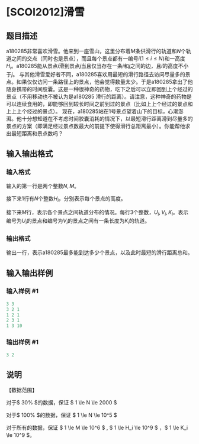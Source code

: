 # [SCOI2012]滑雪

## 题目描述

a180285非常喜欢滑雪。他来到一座雪山，这里分布着$M$条供滑行的轨道和$N$个轨道之间的交点（同时也是景点），而且每个景点都有一编号$i$($1 \le i \le N$)和一高度$H_i$。a180285能从景点$i$滑到景点$j$当且仅当存在一条$i$和$j$之间的边，且$i$的高度不小于$j$。 与其他滑雪爱好者不同，a180285喜欢用最短的滑行路径去访问尽量多的景点。如果仅仅访问一条路径上的景点，他会觉得数量太少。于是a180285拿出了他随身携带的时间胶囊。这是一种很神奇的药物，吃下之后可以立即回到上个经过的景点（不用移动也不被认为是a180285 滑行的距离）。请注意，这种神奇的药物是可以连续食用的，即能够回到较长时间之前到过的景点（比如上上个经过的景点和上上上个经过的景点）。 现在，a180285站在$1$号景点望着山下的目标，心潮澎湃。他十分想知道在不考虑时间胶囊消耗的情况下，以最短滑行距离滑到尽量多的景点的方案（即满足经过景点数最大的前提下使得滑行总距离最小）。你能帮他求出最短距离和景点数吗？

## 输入输出格式

### 输入格式

输入的第一行是两个整数$N,M$。

接下来$1$行有$N$个整数$H_i$，分别表示每个景点的高度。

接下来$M$行，表示各个景点之间轨道分布的情况。每行$3$个整数，$U_i,V_i,K_i$。表示编号为$U_i$的景点和编号为$V_i$的景点之间有一条长度为$K_i$的轨道。

### 输出格式

输出一行，表示a180285最多能到达多少个景点，以及此时最短的滑行距离总和。

## 输入输出样例

### 输入样例 #1

```cpp
3 3 
3 2 1 
1 2 1 
2 3 1 
1 3 10 
```


### 输出样例 #1

```cpp
3 2
```


## 说明

【数据范围】

对于$ 30\% $的数据，保证 $ 1 \le N \le 2000 $

对于$ 100\% $的数据，保证 $ 1 \le N \le 10^5 $

对于所有的数据，保证 $ 1 \le M \le 10^6 $ , $ 1 \le H_i \le 10^9 $ ，$ 1 \le K_i \le 10^9 $。

